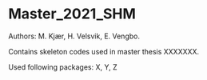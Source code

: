 # Master_2021_SHM

Authors: M. Kjær, H. Velsvik, E. Vengbo.

Contains skeleton codes used in master thesis XXXXXXX.

Used following packages:
X, Y, Z
